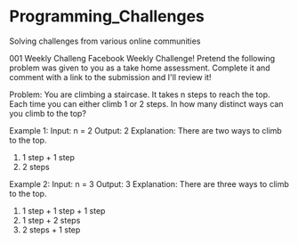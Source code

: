 # Programming_Challenges
Solving challenges from various online communities

001 Weekly Challeng Facebook
Weekly Challenge!
Pretend the following problem was given to you as a take home assessment. 
Complete it and comment with a link to the submission and I'll review it!

Problem:
You are climbing a staircase. It takes n steps to reach the top.
Each time you can either climb 1 or 2 steps. In how many distinct ways can you climb to the top?

Example 1:
Input: n = 2
Output: 2
Explanation: There are two ways to climb to the top.
1. 1 step + 1 step
2. 2 steps

Example 2:
Input: n = 3
Output: 3
Explanation: There are three ways to climb to the top.
1. 1 step + 1 step + 1 step
2. 1 step + 2 steps
3. 2 steps + 1 step
